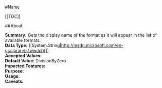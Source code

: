 #Name

[[_TOC_]]

##About

**Summary:**  Gets the display name of the format as it will appear in the list of available formats.   
**Data Type:** [[System.String|http://msdn.microsoft.com/en-us/library/s1wwdcbf]]  
**Accepted Values:**   
**Default Value:** DivisionByZero  
**Impacted Features:**   
**Purpose:**   
**Usage:**   
**Caveats:**   

